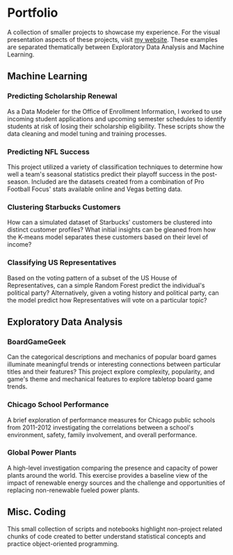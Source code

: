 # Portfolio

A collection of smaller projects to showcase my experience. For the visual presentation aspects of these projects, visit [my website](https://philcork.com/projects). These examples are separated thematically between Exploratory Data Analysis and Machine Learning.

##  Machine Learning

###  Predicting Scholarship Renewal

As a Data Modeler for the Office of Enrollment Information, I worked to use incoming student applications and upcoming semester schedules to identify students at risk of losing their scholarship eligibility. These scripts show the data cleaning and model tuning and training processes.

###  Predicting NFL Success

This project utilized a variety of classification techniques to determine how well a team's seasonal statistics predict their playoff success in the post-season. Included are the datasets created from a combination of Pro Football Focus' stats available online and Vegas betting data.

###  Clustering Starbucks Customers

How can a simulated dataset of Starbucks' customers be clustered into distinct customer profiles? What initial insights can be gleaned from how the K-means model separates these customers based on their level of income?

###  Classifying US Representatives

Based on the voting pattern of a subset of the US House of Representatives, can a simple Random Forest predict the individual's political party? Alternatively, given a voting history and political party, can the model predict how Representatives will vote on a particular topic?

##  Exploratory Data Analysis

###  BoardGameGeek

Can the categorical descriptions and mechanics of popular board games illuminate meaningful trends or interesting connections between particular titles and their features? This project explore complexity, popularity, and game's theme and mechanical features to explore tabletop board game trends.

###  Chicago School Performance

A brief exploration of performance measures for Chicago public schools from 2011-2012 investigating the correlations between a school's environment, safety, family involvement, and overall performance.

###  Global Power Plants

A high-level investigation comparing the presence and capacity of power plants around the world. This exercise provides a baseline view of the impact of renewable energy sources and the challenge and opportunities of replacing non-renewable fueled power plants.

##  Misc. Coding

This small collection of scripts and notebooks highlight non-project related chunks of code created to better understand statistical concepts and practice object-oriented programming.
